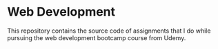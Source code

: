 # Web Development

This repository contains the source code of assignments that I do while pursuing the web development bootcamp course from Udemy.
